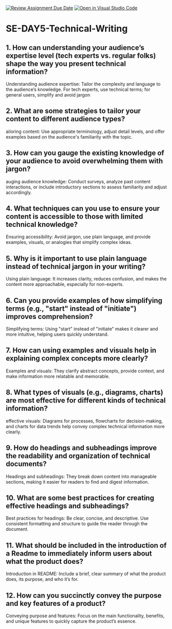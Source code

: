 [![Review Assignment Due Date](https://classroom.github.com/assets/deadline-readme-button-22041afd0340ce965d47ae6ef1cefeee28c7c493a6346c4f15d667ab976d596c.svg)](https://classroom.github.com/a/zsAR-pyY)
[![Open in Visual Studio Code](https://classroom.github.com/assets/open-in-vscode-2e0aaae1b6195c2367325f4f02e2d04e9abb55f0b24a779b69b11b9e10269abc.svg)](https://classroom.github.com/online_ide?assignment_repo_id=18483869&assignment_repo_type=AssignmentRepo)
# SE-DAY5-Technical-Writing
## 1. How can understanding your audience’s expertise level (tech experts vs. regular folks) shape the way you present technical information?
Understanding audience expertise: Tailor the complexity and language to the audience’s knowledge. For tech experts, use technical terms; for general users, simplify and avoid jargon
## 2. What are some strategies to tailor your content to different audience types?
ailoring content: Use appropriate terminology, adjust detail levels, and offer examples based on the audience's familiarity with the topic.
## 3. How can you gauge the existing knowledge of your audience to avoid overwhelming them with jargon?
auging audience knowledge: Conduct surveys, analyze past content interactions, or include introductory sections to assess familiarity and adjust accordingly.
## 4. What techniques can you use to ensure your content is accessible to those with limited technical knowledge?
Ensuring accessibility: Avoid jargon, use plain language, and provide examples, visuals, or analogies that simplify complex ideas.
## 5. Why is it important to use plain language instead of technical jargon in your writing?
Using plain language: It increases clarity, reduces confusion, and makes the content more approachable, especially for non-experts.
## 6. Can you provide examples of how simplifying terms (e.g., "start" instead of "initiate") improves comprehension?
Simplifying terms: Using "start" instead of "initiate" makes it clearer and more intuitive, helping users quickly understand.
## 7. How can using examples and visuals help in explaining complex concepts more clearly?
Examples and visuals: They clarify abstract concepts, provide context, and make information more relatable and memorable.
## 8. What types of visuals (e.g., diagrams, charts) are most effective for different kinds of technical information?
effective visuals: Diagrams for processes, flowcharts for decision-making, and charts for data trends help convey complex technical information more clearly.
## 9. How do headings and subheadings improve the readability and organization of technical documents?
Headings and subheadings: They break down content into manageable sections, making it easier for readers to find and digest information.
## 10. What are some best practices for creating effective headings and subheadings?
Best practices for headings: Be clear, concise, and descriptive. Use consistent formatting and structure to guide the reader through the document.

## 11. What should be included in the introduction of a Readme to immediately inform users about what the product does?
Introduction in README: Include a brief, clear summary of what the product does, its purpose, and who it’s for.
## 12. How can you succinctly convey the purpose and key features of a product?
Conveying purpose and features: Focus on the main functionality, benefits, and unique features to quickly capture the product’s essence.
